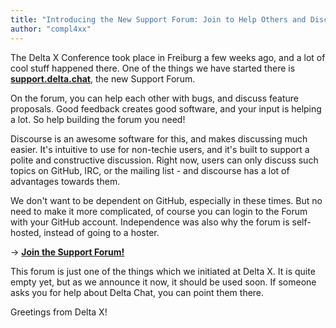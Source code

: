 ```yaml
---
title: "Introducing the New Support Forum: Join to Help Others and Discuss Features!"
author: "compl4xx"
---
```


The Delta X Conference took place in Freiburg a few weeks ago, and a lot of
cool stuff happened there. One of the things we have started there is
**[support.delta.chat](https://support.delta.chat)**, the new Support Forum.

On the forum, you can help each other with bugs, and discuss feature proposals.
Good feedback creates good software, and your input is helping a lot. So help
building the forum you need!

Discourse is an awesome software for this, and makes discussing much easier.
It's intuitive to use for non-techie users, and it's built to support a polite
and constructive discussion. Right now, users can only discuss such topics on
GitHub, IRC, or the mailing list - and discourse has a lot of advantages
towards them.

We don't want to be dependent on GitHub, especially in these times. But no need
to make it more complicated, of course you can login to the Forum with your
GitHub account. Independence was also why the forum is self-hosted, instead of
going to a hoster.

 -> **[Join the Support Forum!](https://support.delta.chat)**

This forum is just one of the things which we initiated at Delta X. It is
quite empty yet, but as we announce it now, it should be used soon. If someone
asks you for help about Delta Chat, you can point them there.

Greetings from Delta X!

